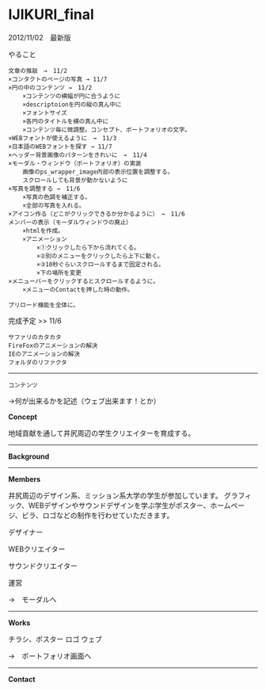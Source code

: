 IJIKURI_final
=============

2012/11/02　最新版

やること

	文章の推敲　→　11/2
	×コンタクトのページの写真 → 11/7
	×円の中のコンテンツ →　11/2
	 	×コンテンツの横幅が円に合うように
	 	×descriptoionを円の縦の真ん中に
	 	×フォントサイズ
	 	×各円のタイトルを横の真ん中に
	 	×コンテンツ毎に微調整。コンセプト、ポートフォリオの文字。
	×WEBフォントが使えるように　→　11/3
	×日本語のWEBフォントを探す → 11/7
	×ヘッダー背景画像のパターンをきれいに　→　11/4
	×モーダル・ウィンドウ（ポートフォリオ）の実装
		画像のps_wrapper_image内部の表示位置を調整する。
		スクロールしても背景が動かないように
	×写真を調整する →　11/6
		×写真の色調を補正する。
		×全部の写真を入れる。
	×アイコン作る（どこがクリックできるか分かるように）　→　11/6
	メンバーの表示（モーダルウィンドウの廃止）
		×htmlを作成。
		×アニメーション
			×①クリックしたら下から流れてくる。
			×②別のメニューをクリックしたら上下に動く。
			×③10秒ぐらいスクロールするまで固定される。
			×下の場所を変更
	×メニューバーをクリックするとスクロールするように。
		×メニューのContactを押した時の動作。
		
	プリロード機能を全体に。

		
	
完成予定 >> 11/6

	サファリのカタカタ
	FireFoxのアニメーションの解決
	IEのアニメーションの解決
	フォルダのリファクタ

---

`コンテンツ`

→何が出来るかを記述（ウェブ出来ます！とか）

**Concept**

地域貢献を通して井尻周辺の学生クリエイターを育成する。

----

**Background**

---

**Members**

井尻周辺のデザイン系、ミッション系大学の学生が参加しています。
グラフィック、WEBデザインやサウンドデザインを学ぶ学生がポスター、ホームページ、ビラ、ロゴなどの制作を行わせていただきます。

デザイナー

WEBクリエイター

サウンドクリエイター

運営

→　モーダルへ

---

**Works**

チラシ、ポスター
ロゴ
ウェブ

→　ポートフォリオ画面へ

---

**Contact**